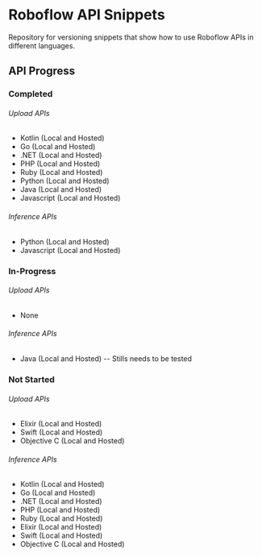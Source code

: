 # Roboflow API Snippets

Repository for versioning snippets that show how to use Roboflow APIs in different languages.

## API Progress

### Completed

###### Upload APIs

- Kotlin (Local and Hosted)
- Go (Local and Hosted)
- .NET (Local and Hosted)
- PHP (Local and Hosted)
- Ruby (Local and Hosted)
- Python (Local and Hosted)
- Java (Local and Hosted)
- Javascript (Local and Hosted)

###### Inference APIs

- Python (Local and Hosted)
- Javascript (Local and Hosted)

### In-Progress

###### Upload APIs

- None

###### Inference APIs

- Java (Local and Hosted) -- Stills needs to be tested

### Not Started

###### Upload APIs

- Elixir (Local and Hosted)
- Swift (Local and Hosted)
- Objective C (Local and Hosted)

###### Inference APIs

- Kotlin (Local and Hosted)
- Go (Local and Hosted)
- .NET (Local and Hosted)
- PHP (Local and Hosted)
- Ruby (Local and Hosted)
- Elixir (Local and Hosted)
- Swift (Local and Hosted)
- Objective C (Local and Hosted)
